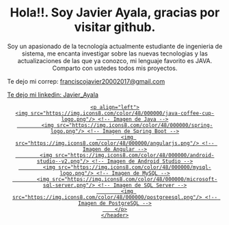<!DOCTYPE html>
<html>
<head>
	<meta charset="UTF-8">
	<link rel="icon" href="https://www.iconsdb.com/icons/preview/white/java-xxl.png" type="image/png" sizes="32x32">
</head>
<body>
	<header>
		<h1>Hola!!. Soy Javier Ayala, gracias por visitar github. </h1>
		<p>Soy un apasionado de la tecnología actualmente estudiante de ingenieria de sistema, me encanta investigar sobre las nuevas tecnologias y las           			actualizaciones de las que ya conozco, mi lenguaje favorito es JAVA. Comparto con ustedes todos mis proyectos.</p>
        <p align="left">Te dejo mi correp: <a href="mailto:franciscojavier20002017@gmail.com"> franciscojavier20002017@gmail.com</p>
        <p align="left">Te dejo mi linkedin: <a href="mailto:in/javier-ayala-9a4a84237"> Javier_Ayala</p>

		
	<p align="left">
	<img src="https://img.icons8.com/color/48/000000/java-coffee-cup-logo.png"/> <!-- Imagen de Java -->
			<img src="https://img.icons8.com/color/48/000000/spring-logo.png"/> <!-- Imagen de Spring Boot -->
			<img src="https://img.icons8.com/color/48/000000/angularjs.png"/> <!-- Imagen de Angular -->
			<img src="https://img.icons8.com/color/48/000000/android-studio--v2.png"/> <!-- Imagen de Android Studio -->
			<img src="https://img.icons8.com/color/48/000000/mysql-logo.png"/> <!-- Imagen de MySQL -->
			<img src="https://img.icons8.com/color/48/000000/microsoft-sql-server.png"/> <!-- Imagen de SQL Server -->
			<img src="https://img.icons8.com/color/48/000000/postgreesql.png"/> <!-- Imagen de PostgreSQL -->
		</p>
	</header>
</body>
</html>
